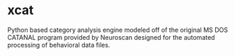 # xcat
Python based category analysis engine modeled off of the original MS DOS CATANAL program provided by Neuroscan designed for the automated processing of behavioral data files.
